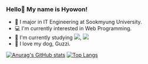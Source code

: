### Hello👋 My name is Hyowon!

- 🏫 I major in IT Engineering at Sookmyung University.
- 💻 I'm currently interested in Web Programming.
- 📖 I'm currently studying <img src="https://img.shields.io/badge/React-61DAFB?style=for-the-badge&logo=React&logoColor=white">, <img src="https://img.shields.io/badge/Node.js-339933?style=for-the-badge&logo=Node.js&logoColor=white">
- 🐶 I love my dog, Guzzi.

<!-- ### 💙Activity💙
- IT Engineering Academy, WIN 12th member `2021.2 ~ 2022.2`
- IT Engineering Academy, WIN 13th president `2022.2 ~ 2023.2`
- Sookmyung Central Development Club, SOLUX 27th member `2022.2 ~ 2023.2`
- Sookmyung Central Development Club, SOLUX 28th OB memeber `2023.2 ~ ing`

### 📘Project📘 -->


<!--
**ymj07168/ymj07168** is a ✨ _special_ ✨ repository because its `README.md` (this file) appears on your GitHub profile.

Here are some ideas to get you started:

- 🔭 I’m currently working on ...
- 🌱 I’m currently learning ...
- 👯 I’m looking to collaborate on ...
- 🤔 I’m looking for help with ...
- 💬 Ask me about ...
- 📫 How to reach me: ...
- 😄 Pronouns: ...
- ⚡ Fun fact: ...
-->

[![Anurag's GitHub stats](https://github-readme-stats-git-masterrstaa-rickstaa.vercel.app/api?username=ymj07168&show_icons=true&bg_color=00000000)](https://github.com/ymj07168/github-readme-stats)
[![Top Langs](https://github-readme-stats-git-masterrstaa-rickstaa.vercel.app/api/top-langs/?username=ymj07168&layout=compact)](https://github.com/ymj07168/github-readme-stats)
